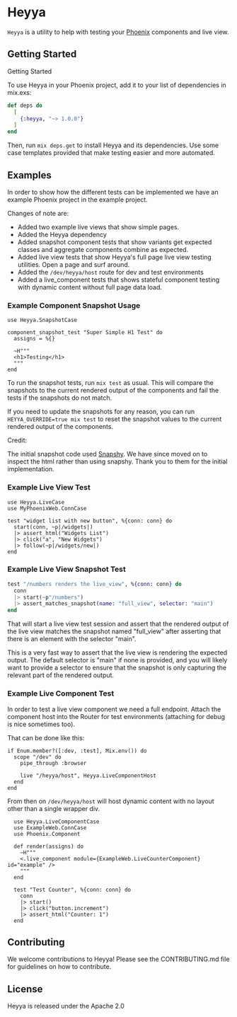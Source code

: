 # Heyya

`Heyya` is a utility to help with testing your [Phoenix](https://www.phoenixframework.org/) components and live view.

## Getting Started

Getting Started

To use Heyya in your Phoenix project, add it to your list of dependencies in mix.exs:

```elixir
def deps do
  [
    {:heyya, "~> 1.0.0"}
  ]
end
```

Then, run `mix deps.get` to install Heyya and its dependencies. Use some case templates provided that make testing easier and more automated.

## Examples

In order to show how the different tests can be
implemented we have an example Phoenix project in the example
project.

Changes of note are:

- Added two example live views that show simple pages.
- Added the Heyya dependency
- Added snapshot component tests that show variants get expected classes and aggregate components combine as expected.
- Added live view tests that show Heyya's full page live view testing utilities. Open a page and surf around.
- Added the `/dev/heyya/host` route for dev and test environments
- Added a live_component tests that shows stateful component testing with dynamic content without full page data load.

### Example Component Snapshot Usage

```
use Heyya.SnapshotCase

component_snapshot_test "Super Simple H1 Test" do
  assigns = %{}

  ~H"""
  <h1>Testing</h1>
  """
end
```

To run the snapshot tests, run `mix test` as usual. This will compare the snapshots to the current rendered output of the components and fail the tests if the snapshots do not match.

If you need to update the snapshots for any reason, you can run `HEYYA_OVERRIDE=true mix test` to reset the snapshot values to the current rendered output of the components.

Credit:

The initial snapshot code used [Snapshy](https://hex.pm/packages/snapshy). We have since moved on to inspect the html rather than using snapshy. Thank you to them for the initial implementation.

### Example Live View Test

```
use Heyya.LiveCase
use MyPhoenixWeb.ConnCase

test "widget list with new button", %{conn: conn} do
  start(conn, ~p|/widgets|)
  |> assert_html("Widgets List")
  |> click("a", "New Widgets")
  |> follow(~p|/widgets/new|)
end
```


### Example Live View Snapshot Test

```elixir
test "/numbers renders the live_view", %{conn: conn} do
  conn
  |> start(~p"/numbers")
  |> assert_matches_snapshot(name: "full_view", selector: "main")
end
```

That will start a live view test session and assert that the rendered output of the 
live view matches the snapshot named "full_view" after asserting that there 
is an element with the selector "main".

This is a very fast way to assert that the live view is rendering the expected 
output. The default selector is "main" if none is provided, and you will likely 
want to provide a selector to ensure that the snapshot is only capturing the 
relevant part of the rendered output.

### Example Live Component Test
In order to test a live view component we need a full
endpoint. Attach the component host into the Router for test
environments (attaching for debug is nice sometimes too).

That can be done like this:
```
if Enum.member?([:dev, :test], Mix.env()) do
  scope "/dev" do
    pipe_through :browser

    live "/heyya/host", Heyya.LiveComponentHost
  end
end
```

From then on `/dev/heyya/host` will host dynamic content with no layout other than a single wrapper div.


```
  use Heyya.LiveComponentCase
  use ExampleWeb.ConnCase
  use Phoenix.Component

  def render(assigns) do
    ~H"""
    <.live_component module={ExampleWeb.LiveCounterComponent} id="example" />
    """
  end

  test "Test Counter", %{conn: conn} do
    conn
    |> start()
    |> click("button.increment")
    |> assert_html("Counter: 1")
  end
```

## Contributing

We welcome contributions to Heyya! Please see the CONTRIBUTING.md file for guidelines on how to contribute.

## License

Heyya is released under the Apache 2.0
